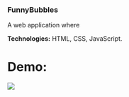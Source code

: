 ### FunnyBubbles

A web application where 

**Technologies:** HTML, CSS, JavaScript.

# Demo:

<img src = "demo.gif">

